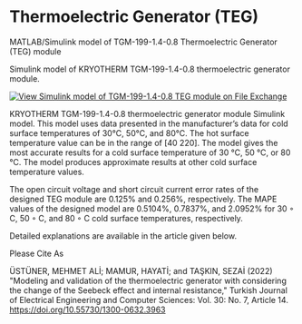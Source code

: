 # Thermoelectric Generator (TEG)
MATLAB/Simulink model of TGM-199-1.4-0.8 Thermoelectric Generator (TEG) module

Simulink model of KRYOTHERM TGM-199-1.4-0.8 thermoelectric generator module.

[![View Simulink model of TGM-199-1.4-0.8 TEG module on File Exchange](https://www.mathworks.com/matlabcentral/images/matlab-file-exchange.svg)](https://www.mathworks.com/matlabcentral/fileexchange/127998-simulink-model-of-tgm-199-1-4-0-8-teg-module)

KRYOTHERM TGM-199-1.4-0.8 thermoelectric generator module Simulink model. This model uses data presented in the manufacturer’s data for cold surface temperatures of 30°C, 50°C, and 80°C. The hot surface temperature value can be in the range of [40 220]. The model gives the most accurate results for a cold surface temperature of 30 °C, 50 °C, or 80 °C. The model produces approximate results at other cold surface temperature values.

The open circuit voltage and short circuit current error rates of the designed TEG module are 0.125% and 0.256%, respectively. The MAPE values of the designed model are 0.5104%, 0.7837%, and 2.0952% for 30 ◦ C, 50 ◦ C, and 80 ◦ C cold surface temperatures, respectively.

Detailed explanations are available in the article given below.


Please Cite As

ÜSTÜNER, MEHMET ALİ; MAMUR, HAYATİ; and TAŞKIN, SEZAİ (2022) "Modeling and validation of the thermoelectric generator with considering the change of the Seebeck effect and internal resistance," Turkish Journal of Electrical Engineering and Computer Sciences: Vol. 30: No. 7, Article 14. https://doi.org/10.55730/1300-0632.3963
